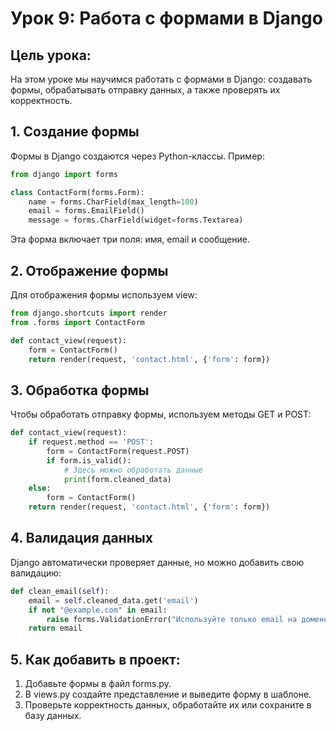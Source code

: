 
# Урок 9: Работа с формами в Django

## Цель урока:
На этом уроке мы научимся работать с формами в Django: создавать формы, обрабатывать отправку данных, а также проверять их корректность.

## 1. Создание формы
Формы в Django создаются через Python-классы. Пример:

```python
from django import forms

class ContactForm(forms.Form):
    name = forms.CharField(max_length=100)
    email = forms.EmailField()
    message = forms.CharField(widget=forms.Textarea)
```

Эта форма включает три поля: имя, email и сообщение.

## 2. Отображение формы
Для отображения формы используем view:

```python
from django.shortcuts import render
from .forms import ContactForm

def contact_view(request):
    form = ContactForm()
    return render(request, 'contact.html', {'form': form})
```

## 3. Обработка формы
Чтобы обработать отправку формы, используем методы GET и POST:

```python
def contact_view(request):
    if request.method == 'POST':
        form = ContactForm(request.POST)
        if form.is_valid():
            # Здесь можно обработать данные
            print(form.cleaned_data)
    else:
        form = ContactForm()
    return render(request, 'contact.html', {'form': form})
```

## 4. Валидация данных
Django автоматически проверяет данные, но можно добавить свою валидацию:

```python
def clean_email(self):
    email = self.cleaned_data.get('email')
    if not "@example.com" in email:
        raise forms.ValidationError("Используйте только email на домене example.com")
    return email
```

## 5. Как добавить в проект:
1. Добавьте формы в файл forms.py.
2. В views.py создайте представление и выведите форму в шаблоне.
3. Проверьте корректность данных, обработайте их или сохраните в базу данных.
